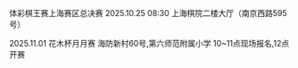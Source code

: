 体彩棋王赛上海赛区总决赛  2025.10.25 08:30  上海棋院二楼大厅（南京西路595号） 

2025.11.01  花木杯月月赛    海防新村60号,第六师范附属小学   10~11点现场报名,12点开赛
